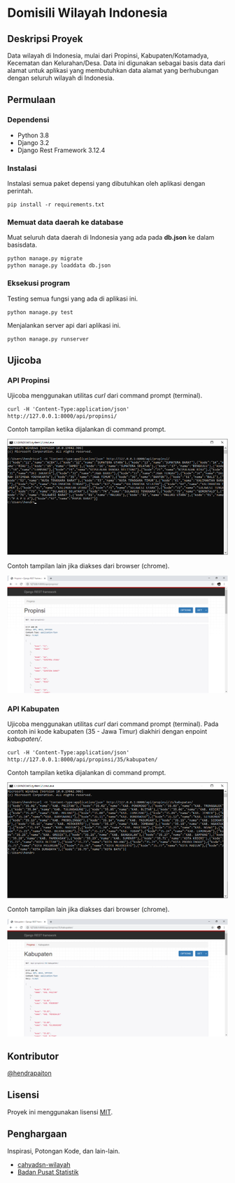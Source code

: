 # Domisili Wilayah Indonesia

## Deskripsi Proyek

Data wilayah di Indonesia, mulai dari Propinsi, Kabupaten/Kotamadya, Kecematan dan Kelurahan/Desa. Data ini digunakan
sebagai basis data dari alamat untuk aplikasi yang membutuhkan data alamat yang berhubungan dengan seluruh wilayah di
Indonesia.

## Permulaan

### Dependensi

* Python 3.8
* Django 3.2
* Django Rest Framework 3.12.4

### Instalasi

Instalasi semua paket depensi yang dibutuhkan oleh aplikasi dengan perintah.

```
pip install -r requirements.txt
```

### Memuat data daerah ke database

Muat seluruh data daerah di Indonesia yang ada pada **db.json** ke dalam basisdata.

```
python manage.py migrate
python manage.py loaddata db.json
```

### Eksekusi program

Testing semua fungsi yang ada di aplikasi ini.

```
python manage.py test
```

Menjalankan server api dari aplikasi ini.

```
python manage.py runserver
```

## Ujicoba

### API Propinsi

Ujicoba menggunakan utilitas *curl* dari command prompt (terminal).

```
curl -H 'Content-Type:application/json' http://127.0.0.1:8000/api/propinsi/
```

Contoh tampilan ketika dijalankan di command prompt.

![Curl Api Propinsi](screenshots/curl-api-propinsi.png)

Contoh tampilan lain jika diakses dari browser (chrome).

![Browser Api Propinsi](screenshots/browser-api-propinsi.png)

### API Kabupaten

Ujicoba menggunakan utilitas *curl* dari command prompt (terminal). Pada contoh ini kode kabupaten (35 - Jawa Timur)
diakhiri dengan enpoint *kabupaten/*.

```
curl -H 'Content-Type:application/json' http://127.0.0.1:8000/api/propinsi/35/kabupaten/
```

Contoh tampilan ketika dijalankan di command prompt.

![Curl Api Kabupaten](screenshots/curl-api-kabupaten.png)

Contoh tampilan lain jika diakses dari browser (chrome).

![Browser Api Kabupaten](screenshots/browser-api-kabupaten.png)

## Kontributor

[@hendrapaiton](https://github.com/hendrapaiton/)

## Lisensi

Proyek ini menggunakan lisensi [MIT](LICENSES).

## Penghargaan

Inspirasi, Potongan Kode, dan lain-lain.

* [cahyadsn-wilayah](https://github.com/cahyadsn/wilayah)
* [Badan Pusat Statistik](https://sig-dev.bps.go.id/webgis/pencariankodenama)
